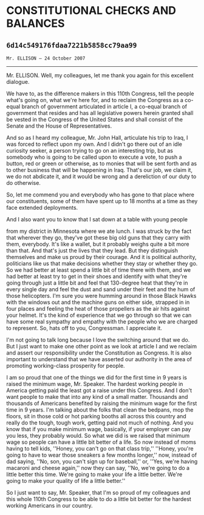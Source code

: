 # CONSTITUTIONAL CHECKS AND BALANCES
## `6d14c549176fdaa7221b5858cc79aa99`
`Mr. ELLISON — 24 October 2007`

---


Mr. ELLISON. Well, my colleagues, let me thank you again for this 
excellent dialogue.

We have to, as the difference makers in this 110th Congress, tell the 
people what's going on, what we're here for, and to reclaim the 
Congress as a co-equal branch of government articulated in article I, a 
co-equal branch of government that resides and has all legislative 
powers herein granted shall be vested in the Congress of the United 
States and shall consist of the Senate and the House of 
Representatives.

And so as I heard my colleague, Mr. John Hall, articulate his trip to 
Iraq, I was forced to reflect upon my own. And I didn't go there out of 
an idle curiosity seeker, a person trying to go on an interesting trip, 
but as somebody who is going to be called upon to execute a vote, to 
push a button, red or green or otherwise, as to monies that will be 
sent forth and as to other business that will be happening in Iraq. 
That's our job, we claim it, we do not abdicate it, and it would be 
wrong and a dereliction of our duty to do otherwise.

So, let me commend you and everybody who has gone to that place where 
our constituents, some of them have spent up to 18 months at a time as 
they face extended deployments.

And I also want you to know that I sat down at a table with young 
people


from my district in Minnesota where we ate lunch. I was struck by the 
fact that wherever they go, they've got these big old guns that they 
carry with them, everybody. It's like a wallet, but it probably weighs 
quite a bit more than that. And that's just the lives that they lead. 
But they distinguish themselves and make us proud by their courage. And 
it is political authority, politicians like us that make decisions 
whether they stay or whether they go. So we had better at least spend a 
little bit of time there with them, and we had better at least try to 
get in their shoes and identify with what they're going through just a 
little bit and feel that 130-degree heat that they're in every single 
day and feel the dust and sand under their feet and the hum of those 
helicopters. I'm sure you were humming around in those Black Hawks with 
the windows out and the machine guns on either side, strapped in in 
four places and feeling the heat of those propellers as the air hits 
against your helmet. It's the kind of experience that we go through so 
that we can have some real sympathy and empathy with the people who we 
are charged to represent. So, hats off to you, Congressman. I 
appreciate it.

I'm not going to talk long because I love the switching around that 
we do. But I just want to make one other point as we look at article I 
and we reclaim and assert our responsibility under the Constitution as 
Congress. It is also important to understand that we have asserted our 
authority in the area of promoting working-class prosperity for people.

I am so proud that one of the things we did for the first time in 9 
years is raised the minimum wage, Mr. Speaker. The hardest working 
people in America getting paid the least got a raise under this 
Congress. And I don't want people to make that into any kind of a small 
matter. Thousands and thousands of Americans benefited by raising the 
minimum wage for the first time in 9 years. I'm talking about the folks 
that clean the bedpans, mop the floors, sit in those cold or hot 
parking booths all across this country and really do the tough, tough 
work, getting paid not much of nothing. And you know that if you make 
minimum wage, basically, if your employer can pay you less, they 
probably would. So what we did is we raised that minimum wage so people 
can have a little bit better of a life. So now instead of moms having 
to tell kids, ''Honey, you can't go on that class trip,'' ''Honey, 
you're going to have to wear those sneakers a few months longer,'' now, 
instead of dad saying, ''No, son, you can't sign up for baseball,'' or, 
''Yes, we're having macaroni and cheese again,'' now they can say, 
''No, we're going to do a little better this time. We're going to make 
your life a little better. We're going to make your quality of life a 
little better.''

So I just want to say, Mr. Speaker, that I'm so proud of my 
colleagues and this whole 110th Congress to be able to do a little bit 
better for the hardest working Americans in our country.